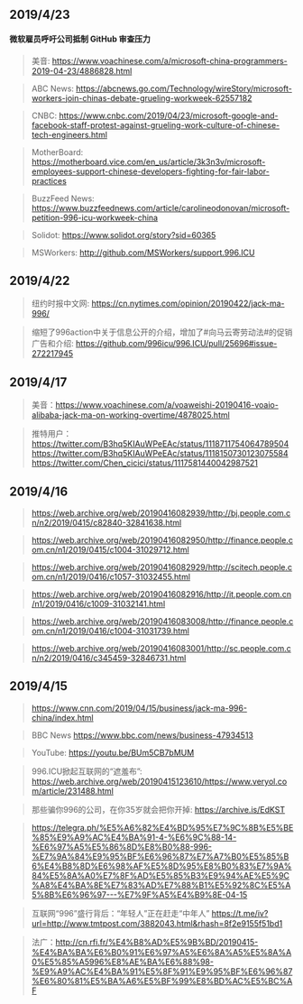 ## 2019/4/23

#### 微软雇员呼吁公司抵制 GitHub 审查压力

> 美音: https://www.voachinese.com/a/microsoft-china-programmers-2019-04-23/4886828.html

> ABC News: https://abcnews.go.com/Technology/wireStory/microsoft-workers-join-chinas-debate-grueling-workweek-62557182

> CNBC: https://www.cnbc.com/2019/04/23/microsoft-google-and-facebook-staff-protest-against-grueling-work-culture-of-chinese-tech-engineers.html

> MotherBoard: https://motherboard.vice.com/en_us/article/3k3n3v/microsoft-employees-support-chinese-developers-fighting-for-fair-labor-practices

> BuzzFeed News: https://www.buzzfeednews.com/article/carolineodonovan/microsoft-petition-996-icu-workweek-china

> Solidot: https://www.solidot.org/story?sid=60365

> MSWorkers: http://github.com/MSWorkers/support.996.ICU



## 2019/4/22

> 纽约时报中文网: https://cn.nytimes.com/opinion/20190422/jack-ma-996/

> 缩短了996action中关于信息公开的介绍，增加了#向马云寄劳动法#的促销广告和介绍: https://github.com/996icu/996.ICU/pull/25696#issue-272217945



## 2019/4/17

> 美音：https://www.voachinese.com/a/voaweishi-20190416-voaio-alibaba-jack-ma-on-working-overtime/4878025.html

> 推特用户：https://twitter.com/B3hq5KIAuWPeEAc/status/1118711754064789504  https://twitter.com/B3hq5KIAuWPeEAc/status/1118150730123075584  https://twitter.com/Chen_cicici/status/1117581440042987521



## 2019/4/16

> https://web.archive.org/web/20190416082939/http://bj.people.com.cn/n2/2019/0415/c82840-32841638.html

> https://web.archive.org/web/20190416082950/http://finance.people.com.cn/n1/2019/0415/c1004-31029712.html

> https://web.archive.org/web/20190416082929/http://scitech.people.com.cn/n1/2019/0416/c1057-31032455.html

> https://web.archive.org/web/20190416082916/http://it.people.com.cn/n1/2019/0416/c1009-31032141.html

> https://web.archive.org/web/20190416083008/http://finance.people.com.cn/n1/2019/0416/c1004-31031739.html

> https://web.archive.org/web/20190416083001/http://sc.people.com.cn/n2/2019/0416/c345459-32846731.html


## 2019/4/15

> https://www.cnn.com/2019/04/15/business/jack-ma-996-china/index.html

> BBC News https://www.bbc.com/news/business-47934513

> YouTube: https://youtu.be/BUm5CB7bMUM

> 996.ICU掀起互联网的“遮羞布”: https://web.archive.org/web/20190415123610/https://www.veryol.com/article/231488.html

> 那些骗你996的公司，在你35岁就会把你开掉: https://archive.is/EdKST

> https://telegra.ph/%E5%A6%82%E4%BD%95%E7%9C%8B%E5%BE%85%E9%A9%AC%E4%BA%91-4-%E6%9C%88-14-%E6%97%A5%E5%86%8D%E8%B0%88-996-%E7%9A%84%E9%95%BF%E6%96%87%E7%A7%B0%E5%85%B6%E4%B8%8D%E6%98%AF%E5%8D%95%E8%B0%83%E7%9A%84%E5%8A%A0%E7%8F%AD%E5%85%B3%E9%94%AE%E5%9C%A8%E4%BA%8E%E7%83%AD%E7%88%B1%E5%92%8C%E5%A5%8B%E6%96%97---%E7%9F%A5%E4%B9%8E-04-15

> 互联网“996”盛行背后：“年轻人”正在赶走“中年人” https://t.me/iv?url=http://www.tmtpost.com/3882043.html&rhash=8f2e9155f51bd1

> 法广：http://cn.rfi.fr/%E4%B8%AD%E5%9B%BD/20190415-%E4%BA%BA%E6%B0%91%E6%97%A5%E6%8A%A5%E5%8A%A0%E5%85%A5996%E8%AE%BA%E6%88%98-%E9%A9%AC%E4%BA%91%E5%8F%91%E9%95%BF%E6%96%87%E6%80%81%E5%BA%A6%E5%BF%99%E8%BD%AC%E5%BC%AF
































